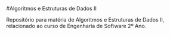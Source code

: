 #Algoritmos e Estruturas de Dados II

Repositório para matéria de Algoritmos e Estruturas de Dados II, relacionado ao curso de Engenharia de Software 2º Ano.
